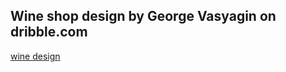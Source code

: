 ## Wine shop design by George Vasyagin on dribble.com
[wine design](https://dribbble.com/shots/1261423-Revised-WIP-of-the-shop-page)
